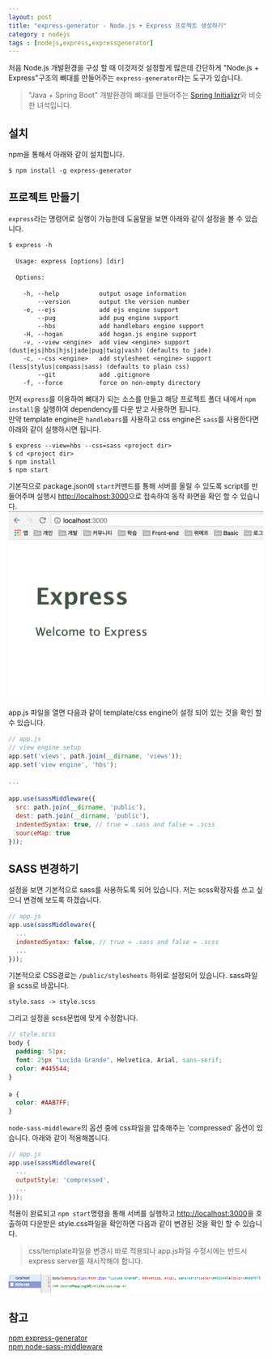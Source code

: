 ```yaml
---
layout: post
title: "express-generator - Node.js + Express 프로젝트 생성하기"
category : nodejs
tags : [nodejs,express,expressgenerator]
---
```

처음 Node.js 개발환경을 구성 할 때 이것저것 설정할게 많은데 간단하게 "Node.js + Express"구조의 뼈대를 만들어주는 `express-generator`라는 도구가 있습니다.     
> "Java + Spring Boot" 개발환경의 뼈대를 만들어주는 [Spring Initializr](/java/2017/03/07/springboot-initilizr/)와 비슷한 녀석입니다.        

설치
----
npm을 통해서 아래와 같이 설치합니다.    
```console
$ npm install -g express-generator
```

프로젝트 만들기
----
`express`라는 명령어로 실행이 가능한데 도움말을 보면 아래와 같이 설정을 볼 수 있습니다.

```console
$ express -h

  Usage: express [options] [dir]

  Options:

    -h, --help           output usage information
        --version        output the version number
    -e, --ejs            add ejs engine support
        --pug            add pug engine support
        --hbs            add handlebars engine support
    -H, --hogan          add hogan.js engine support
    -v, --view <engine>  add view <engine> support (dust|ejs|hbs|hjs|jade|pug|twig|vash) (defaults to jade)
    -c, --css <engine>   add stylesheet <engine> support (less|stylus|compass|sass) (defaults to plain css)
        --git            add .gitignore
    -f, --force          force on non-empty directory
```

먼저 `express`를 이용하여 뼈대가 되는 소스를 만들고 해당 프로젝트 폴더 내에서 `npm install`을 실행하여 dependency를 다운 받고 사용하면 됩니다.   
만약 template engine은 `handlebars`를 사용하고 css engine은 `sass`를 사용한다면 아래와 같이 실행하시면 됩니다.

```console
$ express --view=hbs --css=sass <project dir>
$ cd <project dir>
$ npm install
$ npm start 
```

기본적으로 package.json에 `start`커맨드를 통해 서버를 올릴 수 있도록 script를 만들어주며 실행시 [http://localhost:3000](http://localhost:3000)으로 접속하여 동작 화면을 확인 할 수 있습니다.         
![run-server](/assets/img/nodejs/express-generator/1.png)      

app.js 파일을 열면 다음과 같이 template/css engine이 설정 되어 있는 것을 확인 할 수 있습니다.     

```javascript
// app.js
// view engine setup
app.set('views', path.join(__dirname, 'views'));
app.set('view engine', 'hbs');

...

app.use(sassMiddleware({
  src: path.join(__dirname, 'public'),
  dest: path.join(__dirname, 'public'),
  indentedSyntax: true, // true = .sass and false = .scss
  sourceMap: true
}));
```    

SASS 변경하기
----
설정을 보면 기본적으로 sass를 사용하도록 되어 있습니다. 저는 scss확장자를 쓰고 싶으니 변경해 보도록 하겠습니다.    

```javascript
// app.js
app.use(sassMiddleware({
  ... 
  indentedSyntax: false, // true = .sass and false = .scss
  ...
}));
``` 

기본적으로 CSS경로는 `/public/stylesheets` 하위로 설정되어 있습니다. sass파일을 scss로 바꿉니다.

```console
style.sass -> style.scss
```

그리고 설정을 scss문법에 맞게 수정합니다.

```scss
// style.scss
body {
  padding: 51px;
  font: 25px "Lucida Grande", Helvetica, Arial, sans-serif;
  color: #445544;
}

a {
  color: #AAB7FF;
}
```

`node-sass-middleware`의 옵션 중에 css파일을 압축해주는 'compressed' 옵션이 있습니다. 아래와 같이 적용해봅니다.     

```javascript
// app.js
app.use(sassMiddleware({
  ... 
  outputStyle: 'compressed',
  ...
}));
```

적용이 완료되고 `npm start`명령을 통해 서버를 실행하고 [http://localhost:3000](http://localhost:3000)을 호출하여 다운받은 style.css파일을 확인하면 다음과 같이 변경된 것을 확인 할 수 있습니다.    
> css/template파일을 변경시 바로 적용되나 app.js파일 수정시에는 반드시 express server를 재시작해야 합니다.      

![compressed-scss-file](/assets/img/nodejs/express-generator/2.png)          

참고
----
[npm express-generator](https://www.npmjs.com/package/express-generator)         
[npm node-sass-middleware](https://www.npmjs.com/package/node-sass-middleware)          

 


